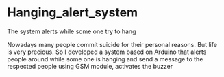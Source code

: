 # Hanging_alert_system
The system alerts while some one try to hang

Nowadays many people commit suicide for their personal reasons. But life is very precious. 
So I developed a system based on Arduino that alerts people around while some one is hanging
and send a message to the respected people using GSM module, activates the buzzer
